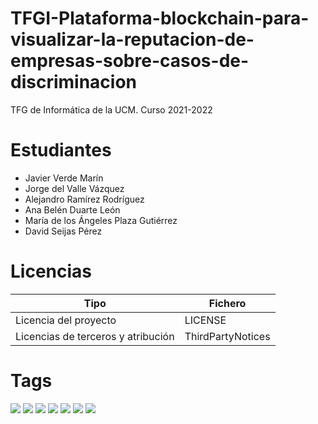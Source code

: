 # TFGI-Plataforma-blockchain-para-visualizar-la-reputacion-de-empresas-sobre-casos-de-discriminacion
TFG de Informática de la UCM. Curso 2021-2022

# Estudiantes
* Javier Verde Marín
* Jorge del Valle Vázquez
* Alejandro Ramírez Rodríguez
* Ana Belén Duarte León
* María de los Ángeles Plaza Gutiérrez
* David Seijas Pérez

# Licencias
|  Tipo                                 | Fichero               |
|---------------------------------------|-----------------------|
|   Licencia del proyecto               | LICENSE               |
|   Licencias de terceros y atribución  | ThirdPartyNotices     |

# Tags
![](https://img.shields.io/badge/-React-61DAFB) ![](https://img.shields.io/badge/-Smart_Contract-orange) ![](https://img.shields.io/badge/-Docker-2496ED) ![](https://img.shields.io/badge/-Node.js-#339933) ![](https://img.shields.io/badge/Ethereum-3C3C3D) ![](https://img.shields.io/badge/Tokens-C2A633) ![](https://img.shields.io/badge/MongoDB-47A248)
